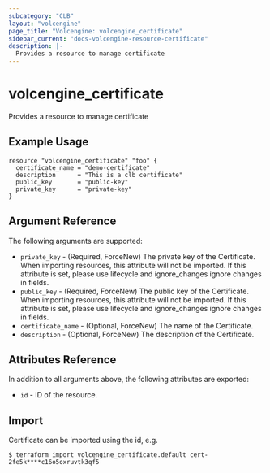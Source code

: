 ```yaml
---
subcategory: "CLB"
layout: "volcengine"
page_title: "Volcengine: volcengine_certificate"
sidebar_current: "docs-volcengine-resource-certificate"
description: |-
  Provides a resource to manage certificate
---
```

# volcengine_certificate
Provides a resource to manage certificate
## Example Usage
```hcl
resource "volcengine_certificate" "foo" {
  certificate_name = "demo-certificate"
  description      = "This is a clb certificate"
  public_key       = "public-key"
  private_key      = "private-key"
}
```
## Argument Reference
The following arguments are supported:
* `private_key` - (Required, ForceNew) The private key of the Certificate. When importing resources, this attribute will not be imported. If this attribute is set, please use lifecycle and ignore_changes ignore changes in fields.
* `public_key` - (Required, ForceNew) The public key of the Certificate. When importing resources, this attribute will not be imported. If this attribute is set, please use lifecycle and ignore_changes ignore changes in fields.
* `certificate_name` - (Optional, ForceNew) The name of the Certificate.
* `description` - (Optional, ForceNew) The description of the Certificate.

## Attributes Reference
In addition to all arguments above, the following attributes are exported:
* `id` - ID of the resource.



## Import
Certificate can be imported using the id, e.g.
```
$ terraform import volcengine_certificate.default cert-2fe5k****c16o5oxruvtk3qf5
```

